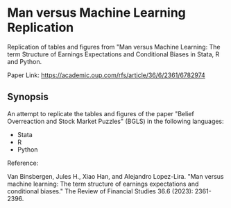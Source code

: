 # Man versus Machine Learning Replication
Replication of tables and figures from "Man versus Machine Learning: The term Structure of Earnings Expectations and Conditional Biases in Stata, R and Python.

Paper Link: https://academic.oup.com/rfs/article/36/6/2361/6782974

 ## Synopsis

An attempt to replicate the tables and figures of the paper "Belief Overreaction and Stock Market Puzzles" (BGLS) in the following languages:
* Stata
* R
* Python

Reference:

Van Binsbergen, Jules H., Xiao Han, and Alejandro Lopez-Lira. "Man versus machine learning: The term structure of earnings expectations and conditional biases." The Review of Financial Studies 36.6 (2023): 2361-2396.
